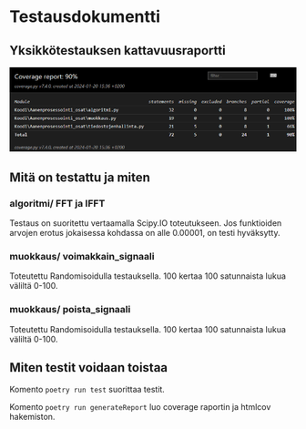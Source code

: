 # Testausdokumentti

## Yksikkötestauksen kattavuusraportti
![kattavuusraportti](./kuvat/kattavuusraportti.png)
## Mitä on testattu ja miten
### algoritmi/ FFT ja IFFT
Testaus on suoritettu vertaamalla Scipy.IO toteutukseen. Jos funktioiden arvojen erotus jokaisessa kohdassa on alle 0.00001, on testi hyväksytty.

### muokkaus/ voimakkain_signaali
Toteutettu Randomisoidulla testauksella. 100 kertaa 100 satunnaista lukua väliltä 0-100.

### muokkaus/ poista_signaali
Toteutettu Randomisoidulla testauksella. 100 kertaa 100 satunnaista lukua väliltä 0-100.

## Miten testit voidaan toistaa
Komento `poetry run test` suorittaa testit.

Komento `poetry run generateReport` luo coverage raportin ja htmlcov hakemiston.
